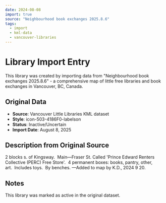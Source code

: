 ```yaml
---
date: 2024-08-08
import: true
source: "Neighbourhood book exchanges 2025.8.6"
tags:
  - import
  - kml-data
  - vancouver-libraries
---
```


# Library Import Entry

This library was created by importing data from "Neighbourhood book exchanges 2025.8.6" - a comprehensive map of little free libraries and book exchanges in Vancouver, BC, Canada.

## Original Data

- **Source**: Vancouver Little Libraries KML dataset
- **Style**: icon-503-4186F0-labelson
- **Status**: Inactive/Uncertain
- **Import Date**: August 8, 2025

## Description from Original Source

2 blocks s. of Kingsway.  Main—Fraser St.
Called 'Prince Edward Renters Collective (PERC) 
Free Store'.  4 permanent boxes: books, pantry, other, art.  Includes toys.  By benches.
—Added to map by K.D., 2024 9 20. 



## Notes

This library was marked as active in the original dataset.
